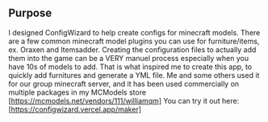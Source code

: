 
## Purpose
I designed ConfigWizard to help create configs for minecraft models. There are a few common minecraft model plugins you can use for furniture/items, ex. Oraxen and Itemsadder. Creating the configuration files to actually add them into the game can be a VERY manuel process especially when you have 10s of models to add. That is what inspired me to create this app, to quickly add furnitures and generate a YML file. Me and some others used it for our group minecraft server, and it has been used commercially on multiple packages in my MCModels store [https://mcmodels.net/vendors/111/williamqm] You can try it out here: [https://configwizard.vercel.app/maker]


